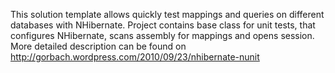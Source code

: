 This solution template allows quickly test mappings and queries on different databases with NHibernate. Project contains base class for unit tests, that configures NHibernate, scans assembly for mappings and opens session. More detailed description can be found on http://gorbach.wordpress.com/2010/09/23/nhibernate-nunit